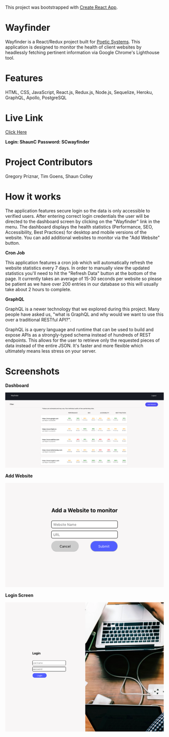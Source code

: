 This project was bootstrapped with [Create React App](https://github.com/facebook/create-react-app).

# Wayfinder

Wayfinder is a React/Redux project built for <a href="https://poetic.io/">Poetic Systems</a>. This application is designed to monitor the health of client websites by headlessly fetching pertinent information via Google Chrome's Lighthouse tool. 

# Features 
HTML, CSS, JavaScript, React.js, Redux.js, Node.js, Sequelize, Heroku, GraphQL, Apollo, PostgreSQL

# Live Link

<a href="https://website-tracker.herokuapp.com">Click Here</a>

**Login: ShaunC**
**Password: SCwayfinder**

# Project Contributors

Gregory Priznar, Tim Goens, Shaun Colley

# How it works
<p>The application features secure login so the data is only accessible to verified users. After entering correct login credentials the user will be directed to the dashboard screen by clicking on the "Wayfinder" link in the menu. The dashboard displays the health statistics (Performance, SEO, Accessibility, Best Practices) for desktop and mobile versions of the website. You can add additional websites to monitor via the "Add Website" button. 
  
 **Cron Job** 

This application features a cron job which will automatically refresh the website statistics every 7 days. In order to manually view the updated statistics you'll need to hit the "Refresh Data" button at the bottom of the page. It currently takes an average of 15-30 seconds per website so please be patient as we have over 200 entries in our database so this will usually take about 2 hours to complete. 

**GraphQL**

GraphQL is a newer technology that we explored during this project. Many people have asked us, "what is GraphQL and why would we want to use this over a traditional RESTful API?". 

GraphQL is a query language and runtime that can be used to build and expose APIs as a strongly-typed schema instead of hundreds of REST endpoints. This allows for the user to retrieve only the requested pieces of data instead of the entire JSON. It's faster and more flexible which ultimately means less stress on your server. 

# Screenshots

**Dashboard**

<img src="images/Dashboard.png"/>

**Add Website**

<img src="images/AddWebsite.png"/>

**Login Screen**

<img src="images/Login.png"/>


